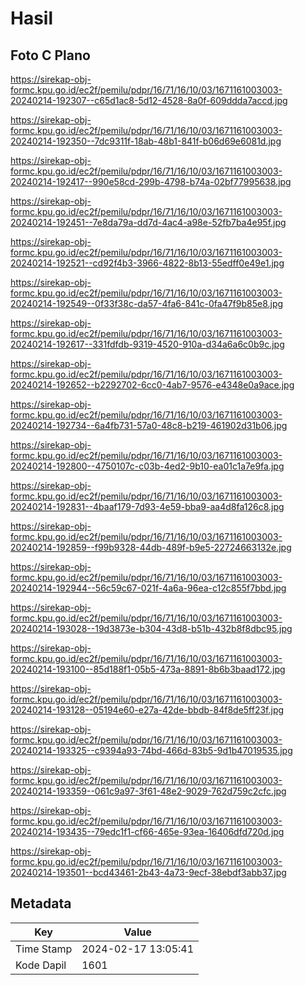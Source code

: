 # Hasil

## Foto C Plano

https://sirekap-obj-formc.kpu.go.id/ec2f/pemilu/pdpr/16/71/16/10/03/1671161003003-20240214-192307--c65d1ac8-5d12-4528-8a0f-609ddda7accd.jpg

https://sirekap-obj-formc.kpu.go.id/ec2f/pemilu/pdpr/16/71/16/10/03/1671161003003-20240214-192350--7dc9311f-18ab-48b1-841f-b06d69e6081d.jpg

https://sirekap-obj-formc.kpu.go.id/ec2f/pemilu/pdpr/16/71/16/10/03/1671161003003-20240214-192417--990e58cd-299b-4798-b74a-02bf77995638.jpg

https://sirekap-obj-formc.kpu.go.id/ec2f/pemilu/pdpr/16/71/16/10/03/1671161003003-20240214-192451--7e8da79a-dd7d-4ac4-a98e-52fb7ba4e95f.jpg

https://sirekap-obj-formc.kpu.go.id/ec2f/pemilu/pdpr/16/71/16/10/03/1671161003003-20240214-192521--cd92f4b3-3966-4822-8b13-55edff0e49e1.jpg

https://sirekap-obj-formc.kpu.go.id/ec2f/pemilu/pdpr/16/71/16/10/03/1671161003003-20240214-192549--0f33f38c-da57-4fa6-841c-0fa47f9b85e8.jpg

https://sirekap-obj-formc.kpu.go.id/ec2f/pemilu/pdpr/16/71/16/10/03/1671161003003-20240214-192617--331fdfdb-9319-4520-910a-d34a6a6c0b9c.jpg

https://sirekap-obj-formc.kpu.go.id/ec2f/pemilu/pdpr/16/71/16/10/03/1671161003003-20240214-192652--b2292702-6cc0-4ab7-9576-e4348e0a9ace.jpg

https://sirekap-obj-formc.kpu.go.id/ec2f/pemilu/pdpr/16/71/16/10/03/1671161003003-20240214-192734--6a4fb731-57a0-48c8-b219-461902d31b06.jpg

https://sirekap-obj-formc.kpu.go.id/ec2f/pemilu/pdpr/16/71/16/10/03/1671161003003-20240214-192800--4750107c-c03b-4ed2-9b10-ea01c1a7e9fa.jpg

https://sirekap-obj-formc.kpu.go.id/ec2f/pemilu/pdpr/16/71/16/10/03/1671161003003-20240214-192831--4baaf179-7d93-4e59-bba9-aa4d8fa126c8.jpg

https://sirekap-obj-formc.kpu.go.id/ec2f/pemilu/pdpr/16/71/16/10/03/1671161003003-20240214-192859--f99b9328-44db-489f-b9e5-22724663132e.jpg

https://sirekap-obj-formc.kpu.go.id/ec2f/pemilu/pdpr/16/71/16/10/03/1671161003003-20240214-192944--56c59c67-021f-4a6a-96ea-c12c855f7bbd.jpg

https://sirekap-obj-formc.kpu.go.id/ec2f/pemilu/pdpr/16/71/16/10/03/1671161003003-20240214-193028--19d3873e-b304-43d8-b51b-432b8f8dbc95.jpg

https://sirekap-obj-formc.kpu.go.id/ec2f/pemilu/pdpr/16/71/16/10/03/1671161003003-20240214-193100--85d188f1-05b5-473a-8891-8b6b3baad172.jpg

https://sirekap-obj-formc.kpu.go.id/ec2f/pemilu/pdpr/16/71/16/10/03/1671161003003-20240214-193128--05194e60-e27a-42de-bbdb-84f8de5ff23f.jpg

https://sirekap-obj-formc.kpu.go.id/ec2f/pemilu/pdpr/16/71/16/10/03/1671161003003-20240214-193325--c9394a93-74bd-466d-83b5-9d1b47019535.jpg

https://sirekap-obj-formc.kpu.go.id/ec2f/pemilu/pdpr/16/71/16/10/03/1671161003003-20240214-193359--061c9a97-3f61-48e2-9029-762d759c2cfc.jpg

https://sirekap-obj-formc.kpu.go.id/ec2f/pemilu/pdpr/16/71/16/10/03/1671161003003-20240214-193435--79edc1f1-cf66-465e-93ea-16406dfd720d.jpg

https://sirekap-obj-formc.kpu.go.id/ec2f/pemilu/pdpr/16/71/16/10/03/1671161003003-20240214-193501--bcd43461-2b43-4a73-9ecf-38ebdf3abb37.jpg


## Metadata

| Key        | Value               |
| ---------- | ------------------- |
| Time Stamp | 2024-02-17 13:05:41 |
| Kode Dapil | 1601                |



